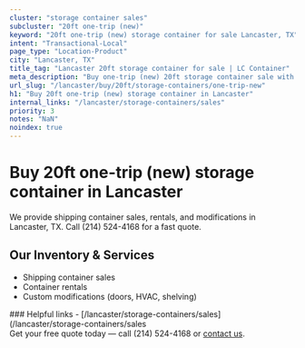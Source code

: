 ```yaml
---
cluster: "storage container sales"
subcluster: "20ft one-trip (new)"
keyword: "20ft one-trip (new) storage container for sale Lancaster, TX"
intent: "Transactional-Local"
page_type: "Location-Product"
city: "Lancaster, TX"
title_tag: "Lancaster 20ft storage container for sale | LC Container"
meta_description: "Buy one-trip (new) 20ft storage container sale with local delivery in Lancaster, TX. LC Container — local Since 2003. Request a fast quote today."
url_slug: "/lancaster/buy/20ft/storage-containers/one-trip-new"
h1: "Buy 20ft one-trip (new) storage container in Lancaster"
internal_links: "/lancaster/storage-containers/sales"
priority: 3
notes: "NaN"
noindex: true
---
```


# Buy 20ft one-trip (new) storage container in Lancaster

We provide shipping container sales, rentals, and modifications in Lancaster, TX. Call (214) 524-4168 for a fast quote.

## Our Inventory & Services
- Shipping container sales
- Container rentals
- Custom modifications (doors, HVAC, shelving)

<div data-section="internal-links">
### Helpful links
- [/lancaster/storage-containers/sales](/lancaster/storage-containers/sales
</div>

<div data-section="cta">
Get your free quote today — call (214) 524-4168 or <a href="/contact">contact us</a>.
</div>

<script type="application/ld+json">{"@context":"https://schema.org","@type":"FAQPage","mainEntity":[{"@type":"Question","name":"How much does delivery cost in Lancaster, TX?","acceptedAnswer":{"@type":"Answer","text":"Delivery costs vary by distance and container size. Most deliveries in Lancaster, TX range from $150-$300. Call (214) 524-4168 for an exact quote based on your specific location."}},{"@type":"Question","name":"Do you offer financing or payment plans?","acceptedAnswer":{"@type":"Answer","text":"We accept major credit cards, checks, and can discuss commercial terms for bulk purchases. Call (214) 524-4168 to discuss options."}},{"@type":"Question","name":"Can you customize containers in Lancaster, TX?","acceptedAnswer":{"@type":"Answer","text":"Yes — we perform modifications like doors, HVAC, insulation, and shelving. Request a custom quote at (214) 524-4168 or via our contact form."}}]}</script>
